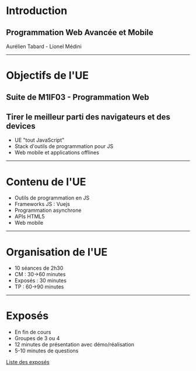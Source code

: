 <!-- $theme: gaia -->
<!-- page_number: true -->


# Introduction

## Programmation Web Avancée et Mobile
Aurélien Tabard - Lionel Médini


---

# Objectifs de l'UE

## Suite de M1IF03 - Programmation Web
## Tirer le meilleur parti des navigateurs et des devices
- UE "tout JavaScript"
- Stack d'outils de programmation pour JS
- Web mobile et applications offlines

---
# Contenu de l'UE

- Outils de programmation en JS
- Frameworks JS : Vuejs
- Programmation asynchrone
- APIs HTML5
- Web mobile



---

# Organisation de l'UE

- 10 séances de 2h30
- CM : 30->60 minutes
- Exposés : 30 minutes
- TP : 60->90 minutes

---

# Exposés

- En fin de cours
- Groupes de 3 ou 4
- 12 minutes de présentation avec démo/réalisation
- 5-10 minutes de questions

[Liste des exposés](https://aurelient.github.io/mif13/exposes)
